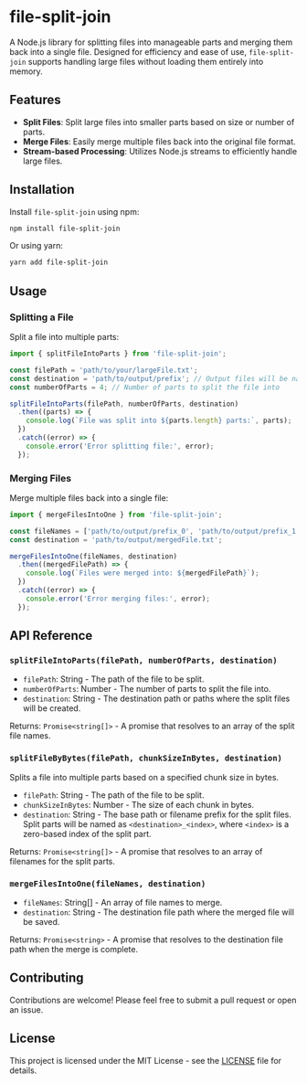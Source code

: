 # file-split-join

A Node.js library for splitting files into manageable parts and merging them back into a single file. Designed for efficiency and ease of use, `file-split-join` supports handling large files without loading them entirely into memory.

## Features

- **Split Files**: Split large files into smaller parts based on size or number of parts.
- **Merge Files**: Easily merge multiple files back into the original file format.
- **Stream-based Processing**: Utilizes Node.js streams to efficiently handle large files.

## Installation

Install `file-split-join` using npm:

```bash
npm install file-split-join
```

Or using yarn:

```bash
yarn add file-split-join
```

## Usage

### Splitting a File

Split a file into multiple parts:

```javascript
import { splitFileIntoParts } from 'file-split-join';

const filePath = 'path/to/your/largeFile.txt';
const destination = 'path/to/output/prefix'; // Output files will be named as prefix_0, prefix_1, ...
const numberOfParts = 4; // Number of parts to split the file into

splitFileIntoParts(filePath, numberOfParts, destination)
  .then((parts) => {
    console.log(`File was split into ${parts.length} parts:`, parts);
  })
  .catch((error) => {
    console.error('Error splitting file:', error);
  });
```

### Merging Files

Merge multiple files back into a single file:

```javascript
import { mergeFilesIntoOne } from 'file-split-join';

const fileNames = ['path/to/output/prefix_0', 'path/to/output/prefix_1', ...];
const destination = 'path/to/output/mergedFile.txt';

mergeFilesIntoOne(fileNames, destination)
  .then((mergedFilePath) => {
    console.log(`Files were merged into: ${mergedFilePath}`);
  })
  .catch((error) => {
    console.error('Error merging files:', error);
  });
```

## API Reference

### `splitFileIntoParts(filePath, numberOfParts, destination)`

- `filePath`: String - The path of the file to be split.
- `numberOfParts`: Number - The number of parts to split the file into.
- `destination`: String - The destination path or paths where the split files will be created.

Returns: `Promise<string[]>` - A promise that resolves to an array of the split file names.

### `splitFileByBytes(filePath, chunkSizeInBytes, destination)`

Splits a file into multiple parts based on a specified chunk size in bytes.

- `filePath`: String - The path of the file to be split.
- `chunkSizeInBytes`: Number - The size of each chunk in bytes.
- `destination`: String - The base path or filename prefix for the split files. Split parts will be named as `<destination>_<index>`, where `<index>` is a zero-based index of the split part.

Returns: `Promise<string[]>` - A promise that resolves to an array of filenames for the split parts.

### `mergeFilesIntoOne(fileNames, destination)`

- `fileNames`: String[] - An array of file names to merge.
- `destination`: String - The destination file path where the merged file will be saved.

Returns: `Promise<string>` - A promise that resolves to the destination file path when the merge is complete.

## Contributing

Contributions are welcome! Please feel free to submit a pull request or open an issue.

## License

This project is licensed under the MIT License - see the [LICENSE](LICENSE) file for details.
